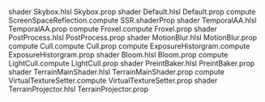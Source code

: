 shader Skybox.hlsl Skybox.prop
shader Default.hlsl Default.prop
compute ScreenSpaceReflection.compute SSR.shaderProp
shader TemporalAA.hlsl TemporalAA.prop
compute Froxel.compute Froxel.prop
shader PostProcess.hlsl PostProcess.prop
shader MotionBlur.hlsl MotionBlur.prop
compute Cull.compute Cull.prop
compute ExposureHistorgram.compute ExposureHistorgram.prop
shader Bloom.hlsl Bloom.prop
compute LightCull.compute LightCull.prop
shader PreintBaker.hlsl PreintBaker.prop
shader TerrainMainShader.hlsl TerrainMainShader.prop
compute VirtualTextureSetter.compute VirtualTextureSetter.prop
shader TerrainProjector.hlsl TerrainProjector.prop